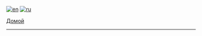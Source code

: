 [![en](https://img.shields.io/badge/lang-en-blue.svg)](https://github.com/koldakov-corporation/tutorial-python/blob/main/README.md)
[![ru](https://img.shields.io/badge/lang-ru-green.svg)](https://github.com/koldakov-corporation/tutorial-python/blob/main/README.ru.md)

[Домой](https://github.com/koldakov-corporation/tutorial/blob/main/README.ru.md)

---
